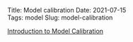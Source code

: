 Title: Model calibration
Date: 2021-07-15  
Tags: model
Slug: model-calibration

[Introduction to Model Calibration](https://drive.google.com/file/d/1B9TPu1dnwhrZGtJ2L67cnix0djUZvAe_/view?usp=sharing)